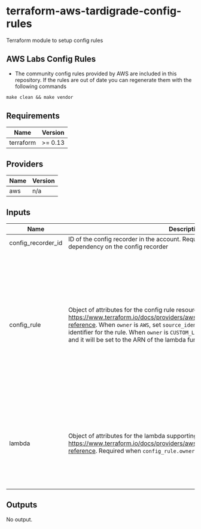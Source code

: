 # terraform-aws-tardigrade-config-rules

Terraform module to setup config rules

## AWS Labs Config Rules
* The community config rules provided by AWS are included in this repository. If the rules are out of date you can regenerate them with the following commands
```Makefile
make clean && make vendor
```


<!-- BEGIN TFDOCS -->
## Requirements

| Name | Version |
|------|---------|
| terraform | >= 0.13 |

## Providers

| Name | Version |
|------|---------|
| aws | n/a |

## Inputs

| Name | Description | Type | Default | Required |
|------|-------------|------|---------|:--------:|
| config\_recorder\_id | ID of the config recorder in the account. Required to address the implicit dependency on the config recorder | `string` | n/a | yes |
| config\_rule | Object of attributes for the config rule resource, see https://www.terraform.io/docs/providers/aws/r/config_config_rule.html#argument-reference. When `owner` is `AWS`, set `source_identifer` to the AWS predefined identifier for the rule. When `owner` is `CUSTOM_LAMBDA`, set `source_identifier` to `null` and it will be set to the ARN of the lambda function | <pre>object({<br>    description                 = string<br>    input_parameters            = string<br>    maximum_execution_frequency = string<br>    name                        = string<br>    owner                       = string<br>    source_identifier           = string<br>    tags                        = map(string)<br>    scope = object({<br>      compliance_resource_id    = string<br>      compliance_resource_types = list(string)<br>      tag_key                   = string<br>      tag_value                 = string<br>    })<br>    source_details = list(object({<br>      message_type = string<br>    }))<br>  })</pre> | n/a | yes |
| lambda | Object of attributes for the lambda supporting a custom config rule, see https://www.terraform.io/docs/providers/aws/r/lambda_function.html#argument-reference. Required when `config_rule.owner` is `CUSTOM_LAMBDA` | <pre>object({<br>    description                    = string<br>    handler                        = string<br>    name                           = string<br>    policy                         = string<br>    runtime                        = string<br>    source_path                    = string<br>    reserved_concurrent_executions = number<br>    tags                           = map(string)<br>    timeout                        = number<br>  })</pre> | <pre>{<br>  "description": null,<br>  "handler": null,<br>  "name": null,<br>  "policy": null,<br>  "reserved_concurrent_executions": null,<br>  "runtime": null,<br>  "source_path": null,<br>  "tags": null,<br>  "timeout": null<br>}</pre> | no |

## Outputs

No output.

<!-- END TFDOCS -->
